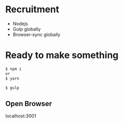 # Recruitment

* Nodejs
* Gulp globally
* Browser-sync globally

# Ready to make something

```bash
$ npm i 
or
$ yarn

$ gulp
```

## Open Browser

localhost:3001